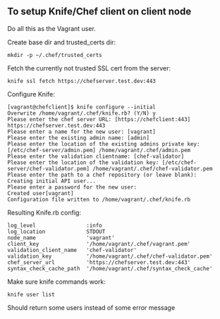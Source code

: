 ## To setup Knife/Chef client on client node

Do all this as the Vagrant user.

Create base dir and trusted_certs dir:

    mkdir -p ~/.chef/trusted_certs

Fetch the currently not trusted SSL cert from the server:

    knife ssl fetch https://chefserver.test.dev:443

Configure Knife:

```
[vagrant@chefclient]$ knife configure --initial
Overwrite /home/vagrant/.chef/knife.rb? (Y/N) y
Please enter the chef server URL: [https://chefclient:443] https://chefserver.test.dev:443
Please enter a name for the new user: [vagrant]
Please enter the existing admin name: [admin]
Please enter the location of the existing admins private key: [/etc/chef-server/admin.pem] /home/vagrant/.chef/admin.pem
Please enter the validation clientname: [chef-validator]
Please enter the location of the validation key: [/etc/chef-server/chef-validator.pem] /home/vagrant/.chef/chef-validator.pem
Please enter the path to a chef repository (or leave blank):
Creating initial API user...
Please enter a password for the new user:
Created user[vagrant]
Configuration file written to /home/vagrant/.chef/knife.rb
```

Resulting Knife.rb config:

```
log_level                :info
log_location             STDOUT
node_name                'vagrant'
client_key               '/home/vagrant/.chef/vagrant.pem'
validation_client_name   'chef-validator'
validation_key           '/home/vagrant/.chef/chef-validator.pem'
chef_server_url          'https://chefserver.test.dev:443'
syntax_check_cache_path  '/home/vagrant/.chef/syntax_check_cache'
```

Make sure knife commands work:

    knife user list

Should return some users instead of some error message


